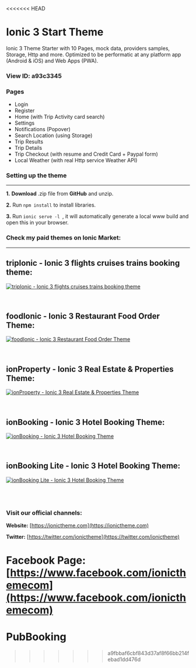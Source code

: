 <<<<<<< HEAD
# Ionic 3 Start Theme

Ionic 3 Theme Starter with 10 Pages, mock data, providers samples, Storage, Http and more. Optimized to be performatic at any platform app (Android & iOS) and Web Apps (PWA).

### View ID: **a93c3345**

### Pages
* Login
* Register
* Home (with Trip Activity card search)
* Settings
* Notifications (Popover)
* Search Location (using Storage)
* Trip Results
* Trip Details
* Trip Checkout (with resume and Credit Card + Paypal form)
* Local Weather (with real Http service Weather API)

### Setting up the theme
___
**1.** **Download** .zip file from **GitHub** and unzip.

**2.** Run `npm install` to install libraries.

**3.** Run  `ionic serve -l `, it will automatically generate a local www build and open this in your browser.

### Check my paid themes on Ionic Market:
___

## **tripIonic - Ionic 3 flights cruises trains booking theme:**
[![tripIonic - Ionic 3 flights cruises trains booking theme](https://i.imgur.com/qP9oxhE.jpg)](https://ionictheme.com/tripionic-ionic3-flights-cruises-trains-booking-theme)

<br>

## **foodIonic - Ionic 3 Restaurant Food Order Theme:**
[![foodIonic - Ionic 3 Restaurant Food Order Theme](https://i.imgur.com/EBd8v47.jpg)](https://market.ionicframework.com/themes/foodionic)

<br>

## **ionProperty - Ionic 3 Real Estate & Properties Theme:**
[![ionProperty - Ionic 3 Real Estate & Properties Theme](https://i.imgur.com/zMAJM8b.png)](https://market.ionicframework.com/themes/ionproperty)

<br>

## **ionBooking - Ionic 3 Hotel Booking Theme:**
[![ionBooking - Ionic 3 Hotel Booking Theme](https://i.imgur.com/dMWI2hV.png)](https://market.ionicframework.com/themes/ionbooking)

<br>

## **ionBooking Lite - Ionic 3 Hotel Booking Theme:**
[![ionBooking Lite - Ionic 3 Hotel Booking Theme](https://i.imgur.com/9RtyHY8.png)](https://market.ionicframework.com/themes/ionbooking-lite)

<br><br>

### Visit our official channels:

**Website:**
[https://ionictheme.com](https://ionictheme.com)

**Twitter:**
[https://twitter.com/ionictheme](https://twitter.com/ionictheme)

**Facebook Page:**
[https://www.facebook.com/ionicthemecom](https://www.facebook.com/ionicthemecom)
=======
# PubBooking
>>>>>>> a9fbbaf6cbf843d37af8f66bb214febad1dd476d
